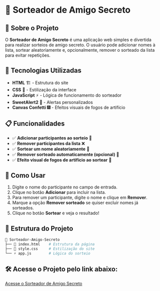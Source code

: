 # 🎉 Sorteador de Amigo Secreto

## 📌 Sobre o Projeto
O **Sorteador de Amigo Secreto** é uma aplicação web simples e divertida para realizar sorteios de amigo secreto. O usuário pode adicionar nomes à lista, sortear aleatoriamente e, opcionalmente, remover o sorteado da lista para evitar repetições.

## 🚀 Tecnologias Utilizadas
- **HTML** 🏗️ - Estrutura do site
- **CSS** 🎨 - Estilização da interface
- **JavaScript** ⚡ - Lógica de funcionamento do sorteador
- **SweetAlert2** 🔔 - Alertas personalizados
- **Canvas Confetti** 🎆 - Efeitos visuais de fogos de artifício

## 📋 Funcionalidades
- ✅ **Adicionar participantes ao sorteio** 📝
- ✅ **Remover participantes da lista** ❌
- ✅ **Sortear um nome aleatoriamente** 🎲
- ✅ **Remover sorteado automaticamente (opcional)** 🔄
- ✅ **Efeito visual de fogos de artifício ao sortear** 🎇

## 🎯 Como Usar
1. Digite o nome do participante no campo de entrada.
2. Clique no botão **Adicionar** para incluir na lista.
3. Para remover um participante, digite o nome e clique em **Remover**.
4. Marque a opção **Remover sorteado** se quiser excluir nomes já sorteados.
5. Clique no botão **Sortear** e veja o resultado!

## 📂 Estrutura do Projeto

```bash
📂 Sorteador-Amigo-Secreto
├── 📄 index.html    # Estrutura da página
├── 🎨 style.css     # Estilização do site
└── ⚡ app.js        # Lógica do sorteio
```

## 🛠️ Acesse o Projeto pelo link abaixo:
[Acesse o Sorteador de Amigo Secreto](https://desafio-amigo-secreto-vert.vercel.app/)


